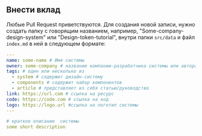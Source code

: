 ## Внести вклад

Любые Pull Request приветствуются.
Для создания новой записи, нужно создать папку с говорящим названием, например,
"Some-company-design-system" или "Design-token-tutorial", внутри папки `src/data` и файл `index.md` в ней в следующем формате:

```yaml
---
name: some-name # Имя системы
owner: some-company # название компании-разработчика системы или автора системы/статьи/руководства
tags: # один или несколько из
  - system # содержит дизайн-систему
  - components # содержит набор компонентов
  - article # представляет из себя статью/руководство
link: https://url.com # ссылка на ресурс
code: https://code.com # ссылка на код
logo: https://logo.url #ссылка на логотип системы
---

# краткое описание  системы
some short description 
```